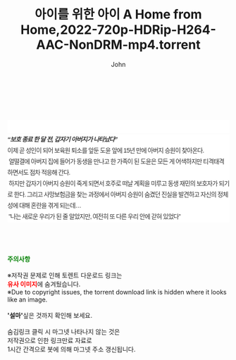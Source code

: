 ﻿---
layout: post
title:  "아이를 위한 아이 A Home from Home,2022-720p-HDRip-H264-AAC-NonDRM-mp4.torrent"
author: John
categories: [ 영화 ]
tags: [  ]
image:  
description: "아이를 위한 아이 A Home from Home,2022-720p-HDRip-H264-AAC-NonDRM-mp4 torrent 정보 공유"
toc: true
toc_sticky: true
---

<br>
<div class="view-img">
<a class="view_image" href="https://torrentmobile60.com/bbs/view_image.php?fn=%2Fdata%2Ffile%2Fmovie%2F3659260999_R4m5Iitp_1c4fd7156e8e6d29f54cf8da84774c4f580ce7c4.jpg" target="_blank"><img alt="" class="img-tag" content="https://torrentmobile60.com/data/file/movie/3659260999_R4m5Iitp_1c4fd7156e8e6d29f54cf8da84774c4f580ce7c4.jpg" itemprop="image" src="https://torrentmobile60.com/data/file/movie/3659260999_R4m5Iitp_1c4fd7156e8e6d29f54cf8da84774c4f580ce7c4.jpg"/></a><a class="view_image" href="https://torrentmobile60.com/bbs/view_image.php?fn=%2Fdata%2Ffile%2Fmovie%2F3659260999_lBGD9XOc_87607b8a182e6a31320b564ee0f5bb7bdf1b565f.jpg" target="_blank"><img alt="" class="img-tag" content="https://torrentmobile60.com/data/file/movie/3659260999_lBGD9XOc_87607b8a182e6a31320b564ee0f5bb7bdf1b565f.jpg" itemprop="image" src="https://torrentmobile60.com/data/file/movie/3659260999_lBGD9XOc_87607b8a182e6a31320b564ee0f5bb7bdf1b565f.jpg"/></a></div><div class="view-content" itemprop="description">
<p><br/></p><div class="title_area" style="margin:0px 0px 9px;padding:0px;list-style:none;font-size:12px;font-family:'나눔고딕', NanumGothic, '돋움', Dotum, Helvetica, 'AppleSDGothicNeo-Medium', AppleGothic, sans-serif;height:30px;float:none;background-color:rgb(255,255,255);"><h4 class="h_story" style="margin:5px 10px 0px 0px;padding:0px;list-style:none;font-size:12px;font-family:'돋움', sans-serif;height:18px;width:49px;background:url(&quot;https://ssl.pstatic.net/static/movie/2020/10/h_tx_sp5.png&quot;) no-repeat 0px -17px;float:left;"><strong class="blind" style="margin:0px;padding:0px;list-style:none;font-size:0px;font-family:inherit;color:inherit;width:1px;height:1px;line-height:0;">줄거리</strong></h4></div><h5 class="h_tx_story" style="margin:-7px 0px 1px;padding:0px;list-style:none;font-size:14px;font-family:'나눔고딕', NanumGothic, Helvetica, sans-serif;color:rgb(51,51,51);background-image:url(&quot;https://ssl.pstatic.net/static/movie/2014/01/blank.gif&quot;);letter-spacing:-1px;line-height:25px;background-color:rgb(255,255,255);">“보호 종료 한 달 전, 갑자기 아버지가 나타났다”</h5><p class="con_tx" style="margin-top:-1px;margin-bottom:-6px;list-style:none;font-size:14px;font-family:'나눔고딕', NanumGothic, '돋움', Dotum, Helvetica, 'AppleSDGothicNeo-Medium', AppleGothic, sans-serif;color:rgb(51,51,51);background-image:url(&quot;https://ssl.pstatic.net/static/movie/2014/01/blank.gif&quot;);letter-spacing:-1px;line-height:25px;background-color:rgb(255,255,255);">이제 곧 성인이 되어 보육원 퇴소를 앞둔 도윤 앞에 15년 만에 아버지 승원이 찾아온다.<br style="list-style:none;font-size:12px;font-family:'돋움', sans-serif;color:rgb(0,0,0);"/> 얼떨결에 아버지 집에 들어가 동생을 만나고 한 가족이 된 도윤은 모든 게 어색하지만 티격태격 하면서도 점차 적응해 간다.<br style="list-style:none;font-size:12px;font-family:'돋움', sans-serif;color:rgb(0,0,0);"/> 하지만 갑자기 아버지 승원이 죽게 되면서 호주로 떠날 계획을 미루고 동생 재민의 보호자가 되기로 한다. 그리고 사망보험금을 찾는 과정에서 아버지 승원이 숨겼던 진실을 발견하고 자신의 정체성에 대해 혼란을 겪게 되는데…<br style="list-style:none;font-size:12px;font-family:'돋움', sans-serif;color:rgb(0,0,0);"/> "나는 새로운 우리가 된 줄 알았지만, 여전히 또 다른 우리 안에 갇혀 있었다”</p> </div>
    
<br><br><br>
<p data-ke-size="size16"><b><span style="color: green;">주의사항</span></b><br /><br />※저작권 문제로 인해 토렌트 다운로드 링크는<br /><b><span style="color: red;">유사 이미지</span></b>에 숨겨뒀습니다.<br />※Due to copyright issues, the torrent download link is hidden where it looks like an image.<br /><br /><b>'설마'</b>싶은 것까지 확인해 보세요.<br /><br />숨김링크 클릭 시 마그넷 나타나지 않는 것은<br />저작권으로 인한 링크만료 자료로<br />1시간 간격으로 봇에 의해 마그넷 주소 갱신됩니다.</p>

